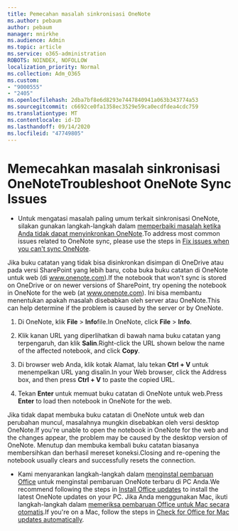 ```yaml
---
title: Pemecahan masalah sinkronisasi OneNote
ms.author: pebaum
author: pebaum
manager: mnirkhe
ms.audience: Admin
ms.topic: article
ms.service: o365-administration
ROBOTS: NOINDEX, NOFOLLOW
localization_priority: Normal
ms.collection: Adm_O365
ms.custom:
- "9000555"
- "2405"
ms.openlocfilehash: 2dba7bf8e6d8293e7447840941a063b343774a53
ms.sourcegitcommit: c6692ce0fa1358ec3529e59ca0ecdfdea4cdc759
ms.translationtype: MT
ms.contentlocale: id-ID
ms.lasthandoff: 09/14/2020
ms.locfileid: "47749805"
---
```

# <a name="troubleshoot-onenote-sync-issues"></a><span data-ttu-id="77a3e-102">Memecahkan masalah sinkronisasi OneNote</span><span class="sxs-lookup"><span data-stu-id="77a3e-102">Troubleshoot OneNote Sync Issues</span></span>

* <span data-ttu-id="77a3e-103">Untuk mengatasi masalah paling umum terkait sinkronisasi OneNote, silakan gunakan langkah-langkah dalam [memperbaiki masalah ketika Anda tidak dapat menyinkronkan OneNote](https://support.office.com/article/Fix-issues-when-you-can-t-sync-OneNote-299495ef-66d1-448f-90c1-b785a6968d45).</span><span class="sxs-lookup"><span data-stu-id="77a3e-103">To address most common issues related to OneNote sync, please use the steps in [Fix issues when you can't sync OneNote](https://support.office.com/article/Fix-issues-when-you-can-t-sync-OneNote-299495ef-66d1-448f-90c1-b785a6968d45).</span></span>

<span data-ttu-id="77a3e-104">Jika buku catatan yang tidak bisa disinkronkan disimpan di OneDrive atau pada versi SharePoint yang lebih baru, coba buka buku catatan di OneNote untuk web (di www.onenote.com).</span><span class="sxs-lookup"><span data-stu-id="77a3e-104">If the notebook that won't sync is stored on OneDrive or on newer versions of SharePoint, try opening the notebook in OneNote for the web (at www.onenote.com).</span></span> <span data-ttu-id="77a3e-105">Ini bisa membantu menentukan apakah masalah disebabkan oleh server atau OneNote.</span><span class="sxs-lookup"><span data-stu-id="77a3e-105">This can help determine if the problem is caused by the server or by OneNote.</span></span>

1. <span data-ttu-id="77a3e-106">Di OneNote, klik **File**  >  **Info**file.</span><span class="sxs-lookup"><span data-stu-id="77a3e-106">In OneNote, click **File** > **Info**.</span></span>

2. <span data-ttu-id="77a3e-107">Klik kanan URL yang diperlihatkan di bawah nama buku catatan yang terpengaruh, dan klik **Salin**.</span><span class="sxs-lookup"><span data-stu-id="77a3e-107">Right-click the URL shown below the name of the affected notebook, and click **Copy**.</span></span>

3. <span data-ttu-id="77a3e-108">Di browser web Anda, klik kotak Alamat, lalu tekan **Ctrl + V** untuk menempelkan URL yang disalin.</span><span class="sxs-lookup"><span data-stu-id="77a3e-108">In your Web browser, click the Address box, and then press **Ctrl + V** to paste the copied URL.</span></span>

4. <span data-ttu-id="77a3e-109">Tekan **Enter** untuk memuat buku catatan di OneNote untuk web.</span><span class="sxs-lookup"><span data-stu-id="77a3e-109">Press **Enter** to load then notebook in OneNote for the web.</span></span>

<span data-ttu-id="77a3e-110">Jika tidak dapat membuka buku catatan di OneNote untuk web dan perubahan muncul, masalahnya mungkin disebabkan oleh versi desktop OneNote.</span><span class="sxs-lookup"><span data-stu-id="77a3e-110">If you're unable to open the notebook in OneNote for the web and the changes appear, the problem may be caused by the desktop version of OneNote.</span></span> <span data-ttu-id="77a3e-111">Menutup dan membuka kembali buku catatan biasanya membersihkan dan berhasil mereset koneksi.</span><span class="sxs-lookup"><span data-stu-id="77a3e-111">Closing and re-opening the notebook usually clears and successfully resets the connection.</span></span>

* <span data-ttu-id="77a3e-112">Kami menyarankan langkah-langkah dalam [menginstal pembaruan Office](https://support.office.com/article/Install-Office-updates-2ab296f3-7f03-43a2-8e50-46de917611c5) untuk menginstal pembaruan OneNote terbaru di PC Anda.</span><span class="sxs-lookup"><span data-stu-id="77a3e-112">We recommend following the steps in [Install Office updates](https://support.office.com/article/Install-Office-updates-2ab296f3-7f03-43a2-8e50-46de917611c5) to install the latest OneNote updates on your PC.</span></span> <span data-ttu-id="77a3e-113">Jika Anda menggunakan Mac, ikuti langkah-langkah dalam [memeriksa pembaruan Office untuk Mac secara otomatis](https://support.office.com/article/update-office-for-mac-automatically-bfd1e497-c24d-4754-92ab-910a4074d7c1).</span><span class="sxs-lookup"><span data-stu-id="77a3e-113">If you're on a Mac, follow the steps in [Check for Office for Mac updates automatically](https://support.office.com/article/update-office-for-mac-automatically-bfd1e497-c24d-4754-92ab-910a4074d7c1).</span></span>